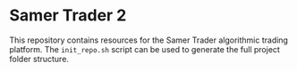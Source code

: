 # Samer Trader 2

This repository contains resources for the Samer Trader algorithmic trading platform.
The `init_repo.sh` script can be used to generate the full project folder structure.

